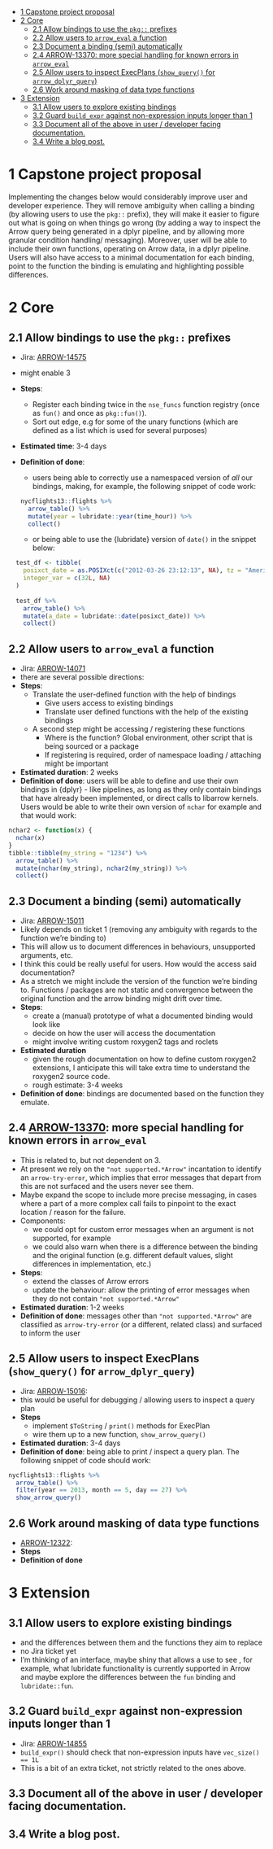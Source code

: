 
-   [1 Capstone project proposal](#1-capstone-project-proposal)
-   [2 Core](#2-core)
    -   [2.1 Allow bindings to use the `pkg::`
        prefixes](#21-allow-bindings-to-use-the-pkg-prefixes)
    -   [2.2 Allow users to `arrow_eval` a
        function](#22-allow-users-to-arrow_eval-a-function)
    -   [2.3 Document a binding (semi)
        automatically](#23-document-a-binding-semi-automatically)
    -   [2.4 ARROW-13370: more special handling for known errors in
        `arrow_eval`](#24-arrow-13370-more-special-handling-for-known-errors-in-arrow_eval)
    -   [2.5 Allow users to inspect ExecPlans (`show_query()` for
        `arrow_dplyr_query`)](#25-allow-users-to-inspect-execplans-show_query-for-arrow_dplyr_query)
    -   [2.6 Work around masking of data type
        functions](#26-work-around-masking-of-data-type-functions)
-   [3 Extension](#3-extension)
    -   [3.1 Allow users to explore existing
        bindings](#31-allow-users-to-explore-existing-bindings)
    -   [3.2 Guard `build_expr` against non-expression inputs longer
        than
        1](#32-guard-build_expr-against-non-expression-inputs-longer-than-1)
    -   [3.3 Document all of the above in user / developer facing
        documentation.](#33-document-all-of-the-above-in-user--developer-facing-documentation)
    -   [3.4 Write a blog post.](#34-write-a-blog-post)

<!-- README.md is generated from README.Rmd. Please edit that file -->

# 1 Capstone project proposal

<!-- badges: start -->
<!-- badges: end -->

Implementing the changes below would considerably improve user and
developer experience. They will remove ambiguity when calling a binding
(by allowing users to use the `pkg::` prefix), they will make it easier
to figure out what is going on when things go wrong (by adding a way to
inspect the Arrow query being generated in a dplyr pipeline, and by
allowing more granular condition handling/ messaging). Moreover, user
will be able to include their own functions, operating on Arrow data, in
a dplyr pipeline. Users will also have access to a minimal documentation
for each binding, point to the function the binding is emulating and
highlighting possible differences.

# 2 Core

## 2.1 Allow bindings to use the `pkg::` prefixes

-   Jira:
    [ARROW-14575](https://issues.apache.org/jira/browse/ARROW-14575)
-   might enable 3
-   **Steps**:
    -   Register each binding twice in the `nse_funcs` function registry
        (once as `fun()` and once as `pkg::fun()`).
    -   Sort out edge, e.g for some of the unary functions (which are
        defined as a list which is used for several purposes)
-   **Estimated time**: 3-4 days
-   **Definition of done**:
    -   users being able to correctly use a namespaced version of *all*
        our bindings, making, for example, the following snippet of code
        work:

    ``` r
    nycflights13::flights %>% 
      arrow_table() %>% 
      mutate(year = lubridate::year(time_hour)) %>% 
      collect()
    ```

    -   or being able to use the {lubridate} version of `date()` in the
        snippet below:

``` r
  test_df <- tibble(
    posixct_date = as.POSIXct(c("2012-03-26 23:12:13", NA), tz = "America/New_York"),
    integer_var = c(32L, NA)
  )
  
  test_df %>% 
    arrow_table() %>% 
    mutate(a_date = lubridate::date(posixct_date)) %>%
    collect()
```

## 2.2 Allow users to `arrow_eval` a function

-   Jira:
    [ARROW-14071](https://issues.apache.org/jira/browse/ARROW-14071)
-   there are several possible directions:
-   **Steps**:
    -   Translate the user-defined function with the help of bindings
        -   Give users access to existing bindings
        -   Translate user defined functions with the help of the
            existing bindings
    -   A second step might be accessing / registering these functions
        -   Where is the function? Global environment, other script that
            is being sourced or a package
        -   If registering is required, order of namespace loading /
            attaching might be important
-   **Estimated duration**: 2 weeks
-   **Definition of done**: users will be able to define and use their
    own bindings in {dplyr} - like pipelines, as long as they only
    contain bindings that have already been implemented, or direct calls
    to libarrow kernels. Users would be able to write their own version
    of `nchar` for example and that would work:

``` r
nchar2 <- function(x) {
  nchar(x)
}
tibble::tibble(my_string = "1234") %>%
  arrow_table() %>% 
  mutate(nchar(my_string), nchar2(my_string)) %>%
  collect()
```

## 2.3 Document a binding (semi) automatically

-   Jira:
    [ARROW-15011](https://issues.apache.org/jira/browse/ARROW-15011)
-   Likely depends on ticket 1 (removing any ambiguity with regards to
    the function we’re binding to)
-   This will allow us to document differences in behaviours,
    unsupported arguments, etc.
-   I think this could be really useful for users. How would the access
    said documentation?
-   As a stretch we might include the version of the function we’re
    binding to. Functions / packages are not static and convergence
    between the original function and the arrow binding might drift over
    time.
-   **Steps**:
    -   create a (manual) prototype of what a documented binding would
        look like
    -   decide on how the user will access the documentation
    -   might involve writing custom roxygen2 tags and roclets
-   **Estimated duration**
    -   given the rough documentation on how to define custom roxygen2
        extensions, I anticipate this will take extra time to understand
        the roxygen2 source code.
    -   rough estimate: 3-4 weeks
-   **Definition of done**: bindings are documented based on the
    function they emulate.

## 2.4 [ARROW-13370](https://issues.apache.org/jira/browse/ARROW-13370): more special handling for known errors in `arrow_eval`

-   This is related to, but not dependent on 3.
-   At present we rely on the `"not supported.*Arrow"` incantation to
    identify an `arrow-try-error`, which implies that error messages
    that depart from this are not surfaced and the users never see them.
-   Maybe expand the scope to include more precise messaging, in cases
    where a part of a more complex call fails to pinpoint to the exact
    location / reason for the failure.
-   Components:
    -   we could opt for custom error messages when an argument is not
        supported, for example
    -   we could also warn when there is a difference between the
        binding and the original function (e.g. different default
        values, slight differences in implementation, etc.)
-   **Steps**:
    -   extend the classes of Arrow errors
    -   update the behaviour: allow the printing of error messages when
        they do not contain `"not supported.*Arrow"`
-   **Estimated duration**: 1-2 weeks
-   **Definition of done**: messages other than `"not supported.*Arrow"`
    are classified as `arrow-try-error` (or a different, related class)
    and surfaced to inform the user

## 2.5 Allow users to inspect ExecPlans (`show_query()` for `arrow_dplyr_query`)

-   Jira:
    [ARROW-15016](https://issues.apache.org/jira/browse/ARROW-15016):
-   this would be useful for debugging / allowing users to inspect a
    query plan
-   **Steps**
    -   implement `$ToString` / `print()` methods for ExecPlan
    -   wire them up to a new function, `show_arrow_query()`
-   **Estimated duration**: 3-4 days
-   **Definition of done**: being able to print / inspect a query plan.
    The following snippet of code should work:

``` r
nycflights13::flights %>% 
  arrow_table() %>% 
  filter(year == 2013, month == 5, day == 27) %>% 
  show_arrow_query()
```

## 2.6 Work around masking of data type functions

-   [ARROW-12322](https://issues.apache.org/jira/browse/ARROW-12322):
-   **Steps**
-   **Definition of done**

# 3 Extension

## 3.1 Allow users to explore existing bindings

-   and the differences between them and the functions they aim to
    replace
-   no Jira ticket yet
-   I’m thinking of an interface, maybe shiny that allows a use to see ,
    for example, what lubridate functionality is currently supported in
    Arrow and maybe explore the differences between the `fun` binding
    and `lubridate::fun`.

## 3.2 Guard `build_expr` against non-expression inputs longer than 1

-   Jira:
    [ARROW-14855](https://issues.apache.org/jira/browse/ARROW-14855)
-   `build_expr()` should check that non-expression inputs have
    `vec_size() == 1L`
-   This is a bit of an extra ticket, not strictly related to the ones
    above.

## 3.3 Document all of the above in user / developer facing documentation.

## 3.4 Write a blog post.
